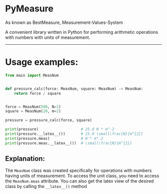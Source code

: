 # PyMeasure
As known as BestMeasure, Measurement-Values-System

A convenient library written in Python for performing arithmetic operations with numbers with units of measurement. 

---

# Usage examples:

``` python
from main import MeasNum


def pressure_calc(force: MeasNum, square: MeasNum) -> MeasNum:
    return force / square


force = MeasNum(500, N=1)
square = MeasNum(20, m=2)

pressure = pressure_calc(force, square)

print(pressure)                   # 25.0 N * m^-2
print(pressure.__latex__())       # 25.0 \small\frac{N}{m^{2}}
print(pressure.meas)              # N * m^-2
print(pressure.meas.__latex__())  # \small\frac{N}{m^{2}}
```

## Explanation:

The `MeasNum` class was created specifically for operations with numbers having units of measurement.
To access the unit class, you need to access the `MeasNum.meas` attribute. 
You can also get the latex view of the desired class by calling the `__latex__()` method
